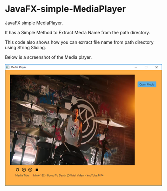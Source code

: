# JavaFX-simple-MediaPlayer
JavaFX simple MediaPlayer.

It has a Simple Method to Extract Media Name from the path directory.

This code also shows how you can extract file name from path directory using String Slicing.

Below is a screenshot of the Media player.

![alt text](https://github.com/ItsCosmas/JavaFX-simple-MediaPlayer/blob/master/src/com/cozytheDEV/Screenshots/homeScreenshot.PNG) <br />
